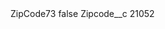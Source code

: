 <?xml version="1.0" encoding="UTF-8"?>
<CustomMetadata xmlns="http://soap.sforce.com/2006/04/metadata" xmlns:xsi="http://www.w3.org/2001/XMLSchema-instance" xmlns:xsd="http://www.w3.org/2001/XMLSchema">
    <label>ZipCode73</label>
    <protected>false</protected>
    <values>
        <field>Zipcode__c</field>
        <value xsi:type="xsd:string">21052</value>
    </values>
</CustomMetadata>

